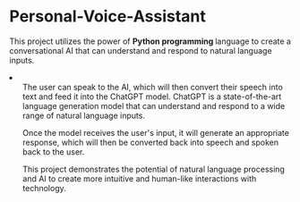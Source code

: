 # Personal-Voice-Assistant
This project utilizes the power of <b>Python programming </b> language to create a conversational AI that can understand and respond to natural language inputs. 

<li>
  <ul>
  The user can speak to the AI, which will then convert their speech into text and feed it into the ChatGPT model. ChatGPT is a state-of-the-art language generation model that can understand and respond to a wide range of natural language inputs.
  </ul>
  <ul>
    Once the model receives the user's input, it will generate an appropriate response, which will then be converted back into speech and spoken back to the user. 
  </ul>
  <ul>
    This project demonstrates the potential of natural language processing and AI to create more intuitive and human-like interactions with technology. 
  </ul>

</li>

